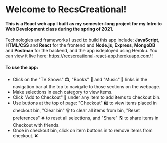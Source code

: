 # Welcome to RecsCreational!
#### This is a React web app I built as my semester-long project for my Intro to Web Development class during the spring of 2021.

Technologies and frameworks I used to build this app include: **JavaScript**, **HTML/CSS** and **React** for the frontend and **Node.js**, **Express**, **MongoDB** and **Postman** for the backend, and the app isdeployed using Heroku. You can view it live here: https://recscreational-react-app.herokuapp.com/ !

#### To use the app:
- Click on the "TV Shows" 📺, "Books" 📗 and "Music" 🎵 links in the navigation bar at the top to navigate to those sections on the webpage.
- Make selections in each category to view items.
- Click "Add to Checkout" 🛒 under any item to add items to checkout bin.
- Use buttons at the top of page: "Checkout" 🛍️ to view items placed in checkout bin, "Clear bin" 🗑️ to clear all items from bin, "Reset preferences" 🛎️ to reset all
selections, and "Share" 🌎 to share items in Checkout with friends.
- Once in checkout bin, click on item buttons in to remove items from checkout. ❌
